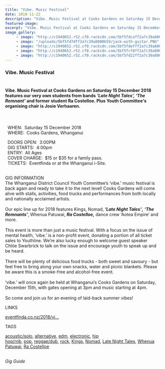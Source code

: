 ```yaml
---
title: "Vibe. Music Festival"
date: 2018-11-22
description: "Vibe. Music Festival at Cooks Gardens on Saturday 15 December features our very own students from bands 'Late Night Tales', 'The Remnant'..."
featured-image: 
excerpt: "Vibe. Music Festival at Cooks Gardens on Saturday 15 December 2018 features our very own students from bands 'Late Night Tales', 'The Remnant'.."
image_gallery:
     - image: "http://c1940652.r52.cf0.rackcdn.com/5bf5fdcaff2a7c39a8000b5b/Jack-Mccoubrie-chron-25-sept-2018.jpg"
     - image: "/uploads/5bf5fd7dff2a7c39a8000b59/jack-with-guitar.PNG"
     - image: "http://c1940652.r52.cf0.rackcdn.com/5bf5fdefff2a7c39a8000b5d/The-Remnant-winners.jpg"
     - image: "http://c1940652.r52.cf0.rackcdn.com/5bf5fcf8ff2a7c39a8000b51/kings-to-head-vibe.jpg"
     - image: "http://c1940652.r52.cf0.rackcdn.com/5bf5fd22ff2a7c39a8000b55/green-party-member-Chloe-Swarbrick-will-be-there.jpg"
---
```


<div class="row">
<div class="col-md-9">
<h3 class="display_title_1 summary fn">Vibe. Music Festival<br /><br /></h3>
<h4 class="display_title_1 summary fn">Vibe. Music Festival at Cooks Gardens on Saturday 15 December 2018 features our very own students from bands <em>&lsquo;Late Night Tales&rsquo;, &lsquo;The Remnant&rsquo; </em>and former student Ra Costelloe. Plus Youth Committee's organising chair is Josie Verhaaren.<br /><br /><br /></h4>
<p class="display_title_1 summary fn">&nbsp; WHEN:&nbsp; Saturday 15 December 2018<br />&nbsp; WHERE:&nbsp; Cooks Gardens, Whanganui</p>
<p class="display_title_1 summary fn">&nbsp; DOORS OPEN:&nbsp; 3:00PM<br />&nbsp; GIG STARTS:&nbsp; 4:00pm<br />&nbsp; ENTRY:&nbsp; All Ages<br />&nbsp; COVER CHARGE:&nbsp; $15&nbsp;<span>or $35 for a family pass.<br /></span>&nbsp; TICKETS:&nbsp; Eventfinda or at the Whanganui i-Site.<br />&nbsp;</p>
</div>
</div>
<p class="description">GIG INFORMATION<br />The Whanganui District Council Youth Committee&rsquo;s &lsquo;vibe.&rsquo; music festival is back again and ready to take it to the next level! Cooks Gardens will come alive with stalls, activities, food trucks and performances from both locally and nationally acclaimed artists.<br /><br />Our epic line up for 2018 features Kings, Nomad,<strong> &lsquo;</strong><em><strong>Late Night Tales<span>&rsquo;</span></strong></em><strong>,</strong> <em><strong>&lsquo;The Remnants&rsquo;</strong></em>,<strong></strong><em><strong>&nbsp;</strong></em>Whenua Patuwai, <em><strong>Ra Costelloe,</strong></em>&nbsp;dance crew &lsquo;Aotea Empire&rsquo; and more.<br /><br />This event is more than just a music festival. With a focus on the issue of mental health, &lsquo;vibe.&rsquo; is a non-profit event, donating a portion of all ticket sales to Youthline. We&rsquo;re also lucky enough to welcome guest speaker Chl&ouml;e Swarbrick to talk on the issue and encourage youth to speak up and be heard.<br /><br />There will be plenty of delicious food trucks - both sweet and savoury - but feel free to bring along your own snacks, water and picnic blankets. Please be aware this is a smoke-free and alcohol-free event.<br /><br />&lsquo;vibe.&rsquo; will once again be held at Whanganui&rsquo;s Cooks Gardens on Saturday, December 15th, with gates opening at 3pm and music starting at 4pm.<br /><br />So come and join us for an evening of laid-back summer vibes!</p>
<div class="info-header">LINKS</div>
<p><a href="https://www.eventfinda.co.nz/2018/vibe/whanganui" rel="nofollow" target="_blank">eventfinda.co.nz/2018/vi...</a></p>
<div class="info-header">TAGS</div>
<p><a href="https://www.undertheradar.co.nz/utr/gig-guide/&amp;genre=5">acoustic/solo</a><span>,&nbsp;</span><a href="https://www.undertheradar.co.nz/utr/gig-guide/&amp;genre=33">alternative</a><span>,&nbsp;</span><a href="https://www.undertheradar.co.nz/utr/gig-guide/&amp;genre=37">edm</a><span>,&nbsp;</span><a href="https://www.undertheradar.co.nz/utr/gig-guide/&amp;genre=13">electronic</a><span>,&nbsp;</span><a href="https://www.undertheradar.co.nz/utr/gig-guide/&amp;genre=11">hip hop/rnb</a><span>,&nbsp;</span><a href="https://www.undertheradar.co.nz/utr/gig-guide/&amp;genre=2">pop</a><span>,&nbsp;</span><a href="https://www.undertheradar.co.nz/utr/gig-guide/&amp;genre=19">reggae/dub</a><span>,&nbsp;</span><a href="https://www.undertheradar.co.nz/utr/gig-guide/&amp;genre=1">rock</a><span>,&nbsp;</span><a href="https://www.undertheradar.co.nz/index.php?task=searchall&amp;q=Kings">Kings</a><span>,&nbsp;</span><a href="https://www.undertheradar.co.nz/index.php?task=searchall&amp;q=Nomad">Nomad</a><span>,&nbsp;</span><a href="https://www.undertheradar.co.nz/index.php?task=searchall&amp;q=Late%20Night%20Tales">Late Night Tales</a><span>,&nbsp;</span><a href="https://www.undertheradar.co.nz/index.php?task=searchall&amp;q=Whenua%20Patuwai">Whenua Patuwai</a><span>,&nbsp;</span><a href="https://www.undertheradar.co.nz/index.php?task=searchall&amp;q=Ra%20Costelloe">Ra Costelloe</a></p>
<p><em><br />Gig Guide</em></p>

